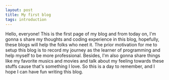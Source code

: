 ```yaml
---
layout: post
title: My first blog
tags: introduction
---
```


Hello, everyone! This is the first page of my blog and from today on, I'm gonna s share my thoughts and coding experience in this blog, hopefully, these blogs will help the folks who neet it. The prior motivation for me to setup this blog is to record my journey as the learner of programming and help myself to be more professional. Besides, I'm also gonna share things like my favorite musics and movies and talk about my feeling towards these stuffs cause that's something I love. So this is a day to remember, and I hope I can have fun writing this blog.
